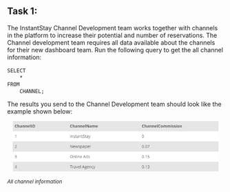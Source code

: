 ## Task 1:

The InstantStay Channel Development team works together with channels in the platform to increase their potential and number of reservations. The Channel development team requires all data available about the channels for their new dashboard team. Run the following query to get the all channel information:

```mysql
SELECT
    *
FROM
    CHANNEL;
```

The results you send to the Channel Development team should look like the example shown below:

<p align='center'>
<img src='../assets/1V81nZOLS7StedVRKHQ9.png' width='95%' alt='All channel information' />
</p>

<sup>_All channel information_</sup>
